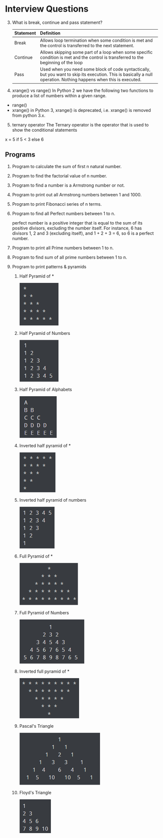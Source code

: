 # Interview Questions
3. What is break, continue and pass statement?
    
    |Statement|Definition|
    |---|-----|
    |Break|Allows loop termination when some condition is met and the control is transferred to the next statement.|
    |Continue|Allows skipping some part of a loop when some specific condition is met and the control is transferred to the beginning of the loop|
    |Pass|Used when you need some block of code syntactically, but you want to skip its execution. This is basically a null operation. Nothing happens when this is executed.|

4. xrange() vs range()
In Python 2 we have the following two functions to produce a list of numbers within a given range.

* range()
* xrange()
in Python 3, xrange() is deprecated, i.e. xrange() is removed from python 3.x.

5. ternary operator
The Ternary operator is the operator that is used to show the conditional statements

x = 5 if 5 < 3 else 6

## Programs

1. Program to calculate the sum of first n natural number.
2. Program to find the factorial value of n number. 
3. Program to find a number is a Armstrong number or not.
4. Program to print out all Armstrong numbers between 1 and 1000.
5. Program to print Fibonacci series of n terms.
6. Program to find all Perfect numbers between 1 to n.
   
      perfect number is a positive integer that is equal to the sum of its positive divisors, excluding the number itself. For instance, 6 has divisors 1, 2 and 3 (excluding itself), and 1 + 2 + 3 = 6, so 6 is a perfect number. 
7. Program to print all Prime numbers between 1 to n.
8. Program to find sum of all prime numbers between 1 to n.
9. Program to print patterns & pyramids 
   1. Half Pyramid of *
      
         ![](../images/HalfPyramidofstar.png)
   2. Half Pyramid of Numbers
      
         ![](../images/HalfPyramidofNumbers.png)
   3. Half Pyramid of Alphabets
      
         ![](../images/HalfPyramidofAlphabets.png)
   4. Inverted half pyramid of *
      
         ![](../images/Invertedhalfpyramidofstar.png)
   5. Inverted half pyramid of numbers
      
         ![](../images/Invertedhalfpyramidofnumbers.png)
   6. Full Pyramid of *
      
         ![](../images/FullPyramidofstars.png)
   7. Full Pyramid of Numbers
      
         ![](../images/FullPyramidofNumbers.png)
   8. Inverted full pyramid of *
      
         ![](../images/Invertedfullpyramidofstar.png)
   9. Pascal's Triangle
      
         ![](../images/PascalsTriangle.png)
   10. Floyd's Triangle
       
          ![](../images/FloydsTriangle.png)
